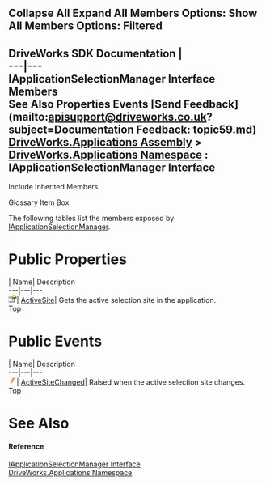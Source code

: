 Collapse All Expand All Members Options: Show All  Members Options: Filtered   
---  
DriveWorks SDK Documentation  |   
---|---  
IApplicationSelectionManager Interface Members   
See Also Properties Events [Send Feedback](mailto:apisupport@driveworks.co.uk?subject=Documentation Feedback: topic59.md)  
[DriveWorks.Applications Assembly](topic13.md) > [DriveWorks.Applications Namespace](topic16.md) : IApplicationSelectionManager Interface  
---  
  
Include Inherited Members    


Glossary Item Box

The following tables list the members exposed by [IApplicationSelectionManager](topic59.md).

# Public Properties

| Name| Description  
---|---|---  
![ Property](dotnetimages/Property.gif)| [ActiveSite](topic64.md)| Gets the active selection site in the application.   
Top

# Public Events

| Name| Description  
---|---|---  
![ Event](dotnetimages/Event.gif)| [ActiveSiteChanged](topic65.md)| Raised when the active selection site changes.   
Top

# See Also

#### Reference

[IApplicationSelectionManager Interface](topic59.md)   
[DriveWorks.Applications Namespace](topic16.md)



